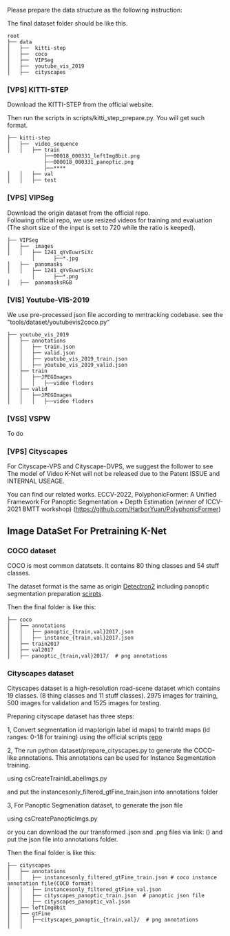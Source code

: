 Please prepare the data structure as the following instruction:

The final dataset folder should be like this. 
```
root 
├── data
│   ├──  kitti-step
│   ├──  coco
│   ├──  VIPSeg
│   ├──  youtube_vis_2019
│   ├──  cityscapes
```

### [VPS] KITTI-STEP

Download the KITTI-STEP from the official website. 

Then run the scripts in scripts/kitti_step_prepare.py.
You will get such format.

```
├── kitti-step
│   ├──  video_sequence
│   │   ├── train
            ├──00018_000331_leftImg8bit.png
            ├──000018_000331_panoptic.png
            ├──****
│   │   ├── val
│   │   ├── test 
```


### [VPS] VIPSeg

Download the origin dataset from the official repo.\
Following official repo, we use resized videos for training and evaluation (The short size of the input is set to 720 while the ratio is keeped).

```
├── VIPSeg
│   ├──  images
│   │   ├── 1241_qYvEuwrSiXc
        │      ├──*.jpg
│   ├──  panomasks 
│   │   ├── 1241_qYvEuwrSiXc
        │      ├──*.png
│   ├──  panomasksRGB 
```


### [VIS] Youtube-VIS-2019
We use pre-processed json file according to mmtracking codebase.
see the "tools/dataset/youtubevis2coco.py"

```
├── youtube_vis_2019
│   ├── annotations
│   │   ├── train.json
│   │   ├── valid.json
│   │   ├── youtube_vis_2019_train.json
│   │   ├── youtube_vis_2019_valid.json
│   ├── train
│   │   ├──JPEGImages
│   │   │   ├──video floders
│   ├── valid
│   │   ├──JPEGImages
│   │   │   ├──video floders
```


### [VSS] VSPW

To do


### [VPS] Cityscapes 

For Cityscape-VPS and Cityscape-DVPS, we suggest the follower to see
The model of Video K-Net will not be released due to the Patent ISSUE and INTERNAL USEAGE. 

You can find our related works. ECCV-2022, PolyphonicFormer: A Unified Framework For Panoptic Segmentation + Depth Estimation (winner of ICCV-2021 BMTT workshop)
(https://github.com/HarborYuan/PolyphonicFormer)



## Image DataSet For Pretraining K-Net

### COCO dataset

COCO is most common datatsets. It contains 80 thing classes and 54 stuff classes.

The dataset format is the same as origin [Detectron2](https://github.com/facebookresearch/detectron2)
including panoptic segmentation preparation [scirpts](https://github.com/facebookresearch/detectron2/blob/master/datasets/prepare_panoptic_fpn.py).

Then the final folder is like this:
```
├── coco
│   ├── annotations
│   │   ├── panoptic_{train,val}2017.json
│   │   ├── instance_{train,val}2017.json
│   ├── train2017
│   ├── val2017
│   ├── panoptic_{train,val}2017/  # png annotations
```

### Cityscapes dataset

Cityscapes dataset is a high-resolution road-scene dataset which contains 19 classes. 
(8 thing classes and 11 stuff classes). 2975 images for training, 500 images for validation and 1525 images for testing.

Preparing cityscape dataset has three steps:

1, Convert segmentation id map(origin label id maps) to trainId maps (id ranges: 0-18 for training) using 
the official scripts [repo](https://github.com/mcordts/cityscapesScripts)

2, The run python dataset/prepare_cityscapes.py to generate the COCO-like annotations. 
This annotations can be used for Instance Segmentation training.

using csCreateTrainIdLabelImgs.py

and put the instancesonly_filtered_gtFine_train.json into annotations folder


3, For Panoptic Segmenation dataset, to generate the json file 

using csCreatePanopticImgs.py 

or you can download the our transformed .json and .png files via link: () and put the 
json file into annotations folder. 

Then the final folder is like this:

```
├── cityscapes
│   ├── annotations
│   │   ├── instancesonly_filtered_gtFine_train.json # coco instance annotation file(COCO format)
│   │   ├── instancesonly_filtered_gtFine_val.json
│   │   ├── cityscapes_panoptic_train.json  # panoptic json file 
│   │   ├── cityscapes_panoptic_val.json  
│   ├── leftImg8bit
│   ├── gtFine
│   │   ├──cityscapes_panoptic_{train,val}/  # png annotations
│   │   
```